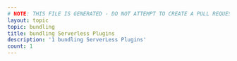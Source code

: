 ```yaml
---
# NOTE: THIS FILE IS GENERATED - DO NOT ATTEMPT TO CREATE A PULL REQUEST TO UPDATE THE DATA. 
layout: topic
topic: bundling
title: bundling Serverless Plugins
description: '1 bundling ServerLess Plugins'
count: 1
---
```

